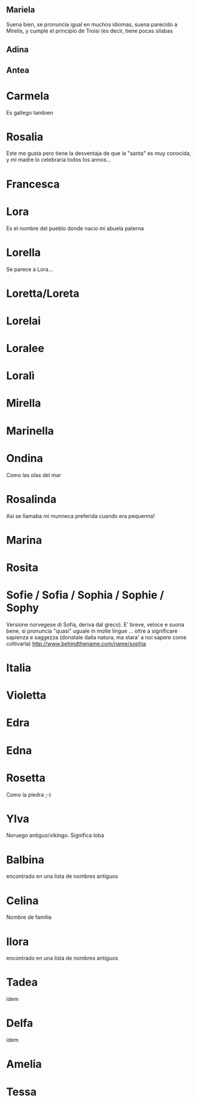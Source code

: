 ## Mariela
Suena bien, se pronuncia igual en muchos idiomas, suena parecido a Mirelis, y cumple el principio de Troisi (es decir, tiene pocas silabas

## Adina

## Antea

# Carmela
Es gallego tambien

# Rosalia
Este me gusta pero tiene la desventaja de que la "santa" es muy conocida, y mi madre lo celebraria todos los annos...

# Francesca

# Lora
Es el nombre del pueblo donde nacio mi abuela paterna

# Lorella
Se parece a Lora...

# Loretta/Loreta

# Lorelai

# Loralee

# Loralì

# Mirella

# Marinella

# Ondina
Como las olas del mar

# Rosalinda
Asi se llamaba mi munneca preferida cuando era pequenna!

# Marina

# Rosita

# Sofie  / Sofia / Sophia / Sophie / Sophy

Versione norvegese di Sofia, deriva dal greco).
E' breve, veloce e suona bene, si pronuncia "quasi" uguale in molte lingue ... oltre a significare sapienza e saggezza (donatale dalla natura, ma stara' a noi sapere come coltivarla) http://www.behindthename.com/name/sophia

# Italia



# Violetta

# Edra

# Edna

# Rosetta
Como la piedra ;-)

# Ylva
Noruego antiguo/vikingo. Significa loba

# Balbina
encontrado en una lista de nombres antiguos

# Celina
Nombre de familia

# Ilora
encontrado en una lista de nombres antiguos

# Tadea
idem

# Delfa
idem

# Amelia

# Tessa


